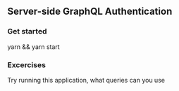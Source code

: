 ## Server-side GraphQL Authentication



### Get started

yarn && yarn start



### Excercises

Try running this application, what queries can you use